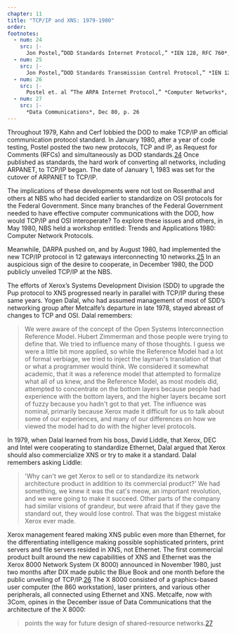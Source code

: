 ```yaml
---
chapter: 11
title: "TCP/IP and XNS: 1979-1980"
order: 
footnotes:
  - num: 24
    src: |-
      Jon Postel,”DOD Standards Internet Protocol,” *IEN 128, RFC 760*, USC/Information Sciences Institute, NTIS document number ADA079730, January 1980
  - num: 25
    src: |-
      Jon Postel,”DOD Standards Transmission Control Protocol,” *IEN 129, RFC 761*, USC/Information Sciences Institute, NTIS document number ADA082609, January 1980 
  - num: 26
    src: |-
      Postel et. al “The ARPA Internet Protocol,” *Computer Networks*, 1981 
  - num: 27
    src: |-
      *Data Communications*, Dec 80, p. 26 
---
```


Throughout 1979, Kahn and Cerf lobbied the DOD to make TCP/IP an official communication protocol standard. In January 1980, after a year of code testing, Postel posted the two new protocols, TCP and IP, as Request for Comments (RFCs) and simultaneously as DOD standards.<a name="fnloc24" href="#fn24">24</a> Once published as standards, the hard work of converting all networks, including ARPANET, to TCP/IP began. The date of January 1, 1983 was set for the cutover of ARPANET to TCP/IP.

The implications of these developments were not lost on Rosenthal and others at NBS who had decided earlier to standardize on OSI protocols for the Federal Government. Since many branches of the Federal Government needed to have effective computer communications with the DOD, how would TCP/IP and OSI interoperate? To explore these issues and others, in May 1980, NBS held a workshop entitled: Trends and Applications 1980: Computer Network Protocols.

Meanwhile, DARPA pushed on, and by August 1980, had implemented the new TCP/IP protocol in 12 gateways interconnecting 10 networks.<a name="fnloc25" href="#fn25">25</a> In an auspicious sign of the desire to cooperate, in December 1980, the DOD publicly unveiled TCP/IP at the NBS.

The efforts of Xerox’s Systems Development Division (SDD) to upgrade the Pup protocol to XNS progressed nearly in parallel with TCP/IP during these same years. Yogen Dalal, who had assumed management of most of SDD’s networking group after Metcalfe’s departure in late 1978, stayed abreast of changes to TCP and OSI. Dalal remembers:

>We were aware of the concept of the Open Systems Interconnection Reference Model. Hubert Zimmerman and those people were trying to define that. We tried to influence many of those thoughts. I guess we were a little bit more applied, so while the Reference Model had a lot of formal verbiage, we tried to inject the layman's translation of that or what a programmer would think. We considered it somewhat academic, that it was a reference model that attempted to formalize what all of us knew, and the Reference Model, as most models did, attempted to concentrate on the bottom layers because people had experience with the bottom layers, and the higher layers became sort of fuzzy because you hadn't got to that yet. The influence was nominal, primarily because Xerox made it difficult for us to talk about some of our experiences, and many of our differences on how we viewed the model had to do with the higher level protocols.

In 1979, when Dalal learned from his boss, David Liddle, that Xerox, DEC and Intel were cooperating to standardize Ethernet, Dalal argued that Xerox should also commercialize XNS or try to make it a standard. Dalal remembers asking Liddle:

>'Why can't we get Xerox to sell or to standardize its network architecture product in addition to its commercial product?' We had something, we knew it was the cat's meow, an important revolution, and we were going to make it succeed. Other parts of the company had similar visions of grandeur, but were afraid that if they gave the standard out, they would lose control. That was the biggest mistake Xerox ever made.

Xerox management feared making XNS public even more than Ethernet, for the differentiating intelligence making possible sophisticated printers, print servers and file servers resided in XNS, not Ethernet. The first commercial product built around the new capabilities of XNS and Ethernet was the Xerox 8000 Network System (X 8000) announced in November 1980, just two months after DIX made public the Blue Book and one month before the public unveiling of TCP/IP.<a name="fnloc26" href="#fn26">26</a>  The X 8000 consisted of a graphics-based user computer (the 860 workstation), laser printers, and various other peripherals, all connected using Ethernet and XNS. Metcalfe, now with 3Com, opines in the December issue of Data Communications that the architecture of the X 8000:

>points the way for future design of shared-resource networks.<a name="fnloc27" href="#fn27">27</a>
